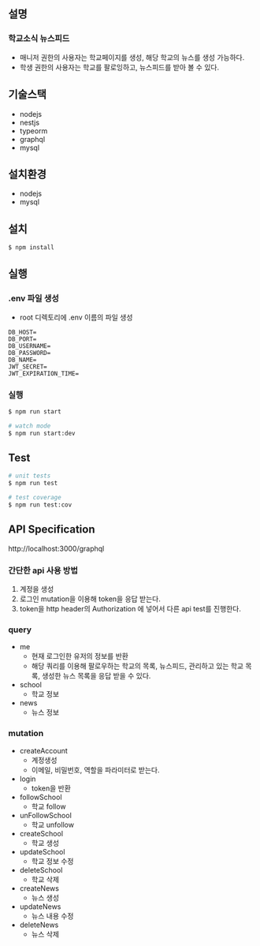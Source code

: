 ## 설명

### 학교소식 뉴스피드

- 매니저 권한의 사용자는 학교페이지를 생성, 해당 학교의 뉴스를 생성 가능하다.
- 학생 권한의 사용자는 학교를 팔로잉하고, 뉴스피드를 받아 볼 수 있다.

## 기술스택
- nodejs
- nestjs
- typeorm
- graphql
- mysql

## 설치환경
- nodejs
- mysql

## 설치

```bash
$ npm install
```

## 실행

### .env 파일 생성

- root 디렉토리에 .env 이름의 파일 생성

```
DB_HOST=
DB_PORT=
DB_USERNAME=
DB_PASSWORD=
DB_NAME=
JWT_SECRET=
JWT_EXPIRATION_TIME=
```

### 실행
```bash
$ npm run start

# watch mode
$ npm run start:dev

```

## Test

```bash
# unit tests
$ npm run test

# test coverage
$ npm run test:cov
```

## API Specification

http://localhost:3000/graphql

### 간단한 api 사용 방법

1. 계정을 생성
2. 로그인 mutation을 이용해 token을 응답 받는다.
3. token을 http header의 Authorization 에 넣어서 다른 api test를 진행한다.

### query

- me
  - 현재 로그인한 유저의 정보를 반환
  - 해당 쿼리를 이용해 팔로우하는 학교의 목록, 뉴스피드, 관리하고 있는 학교 목록, 생성한 뉴스 목록을 응답 받을 수 있다.
- school
  - 학교 정보
- news
  - 뉴스 정보

### mutation

- createAccount
  - 계정생성
  - 이메일, 비밀번호, 역할을 파라미터로 받는다.
- login
  - token을 반환
- followSchool
  - 학교 follow
- unFollowSchool
  - 학교 unfollow
- createSchool
  - 학교 생성
- updateSchool
  - 학교 정보 수정
- deleteSchool
  - 학교 삭제
- createNews
  - 뉴스 생성
- updateNews
  - 뉴스 내용 수정
- deleteNews
  - 뉴스 삭제
